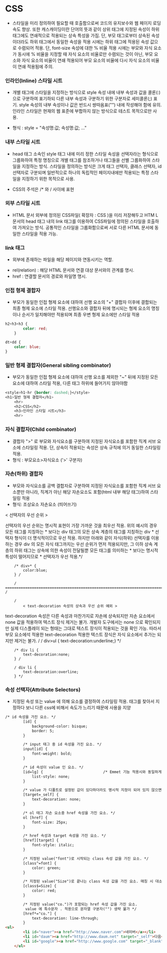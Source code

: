 # CSS

* 스타일을 미리 정의하여 필요할 때 호출함으로써 코드의 유지보수와 웹 페이지 로딩 속도 향상.
또한 캐스캐이딩이란 단어의 뜻과 같이 상위 태그에 지정된 속성이 하위 태그에도 연쇄적으로
적용되는 상속 특성을 가짐. 단, 부모 태그로부터 상속된 속성이더라도 하위 태그에서 동일한
속성을 적용 시에는 하위 태그에 적용된 속성 값으로 수렴되어 적용.
단, font-size 속성에 대한 % 비율 적용 시에는 부모와 자식 요소가 동시에 % 비율을 지정할 때
자식 요소의 비율로만 수렴되는 것이 아닌, 부모 요소와 자식 요소의 비율이 연쇄 적용되어 부모
요소의 비율에 다시 자식 요소의 비율이 연쇄 적용됨에 주의.

### 인라인(Inline) 스타일 시트 

* 개별 태그에 스타일을 지정하는 방식으로 style 속성 내에 내부 속성과 값을 콜론(:)으로 구분하여
표기하되 다른 내부 속성과 구분하기 위한 구분자로 세미콜론(;) 표기. style 속성의 내부 속성이나
값은 반드시 쌍따옴표("") 내에 작성해야 함에 유의.
인라인 스타일은 현재의 웹 표준에 부합하지 않는 방식으로 테스트 목적으로만 사용.

* 형식    :   style = "속성명:값; 속성명:값; ..."


### 내부 스타일 시트 

    
- head 태그 소속인 style 태그 내에 미리 정한 스타일 속성을 선택자라는 형식으로 그룹화하여
    특정 명칭으로 개별 태그를 참조하거나 태그들을 선별 그룹화하여 스타일을 지정하는 방식.
    스타일을 정의하는 방식은 크게 태그 선택자, 클래스 선택자, id 선택자로 구분되며 일반적으로
    하나의 독립적인 페이지내에만 적용되는 특정 스타일을 지정하기 위한 목적으로 사용.

* CSS의 주석은 /*  와  /  사이에 표현




### 외부 스타일 시트

- HTML 문서 외부에 정의된 CSS파일( 확장자 : CSS )을 미리 저장해두고 HTM L문서의
head 태그 내의 link 태그를 이용하여 CSS파일에 정의된 스타일을 호출하여 가져오는 방식.
공통적인 스타일을 그룹화함으로써 서로 다른 HTML 문서에 동일한 스타일을 적용 가능.


### link 태그 


    
- 외부에 존재하는 파일을 해당 페이지와 연동시키는 역할.
* rel(relation) : 해당 HTML 문서와 연결 대상 문서와의 관계를 명시.
* href : 연결할 문서의 경로와 파일명 명시.


### 인접 형제 결합자

* 부모가 동일한 인접 형제 요소에 대하여 선행 요소의 "+" 결합자 이후에 결합되는 최종 형제 요소에 스타일 적용.
선행요소와 결합자 뒤에 명시되는 형제 요소의 명칭이나 순서가 일치해야만 적용되며 최종 우변 형제 요소에만 스타일 적용



```css
h2+h3+h3 {
        color: red;
    }

dt+dd {
    color: blue;
}
```

### 일반 형제 결합자(General sibling combinator)
     
* 부모가 동일한 인접 형제 요소에 대하여 선행 요소를 제외한 "~" 뒤에 지정된
모든 요소에 대하여 스타일 적용, 다른 태그 하위에 들어가지 않아야함
```css
<style>h1~hr {border: dashed;}</style>
<h1>일반 형제 결합자</h1>
    <hr>
    <h2>CSS</h2>
    <h3>인라인 스타일 시트</h3>
    <hr>
```

### 자식 결합자(Child combinator)
   
* 결합자 ">" 로 부모와 자식요소를 구분하여 지정된 자식요소를 포함한
직계 서브 요소에 스타일링 적용.
단, 상속이 적용되는 속성은 상속 규칙에 의거 동일한 스타일링 적용.
* 형식 : 부모요소>자식요소 ('>' 구분자)


### 자손(하위) 결합자

* 부모와 자식요소를 공백 결합자로 구분하여 지정된 자식요소를 포함한
직계 서브 요소뿐만 아니라, 직계가 아닌 해당 자손요소도 포함(html 내부 해당 태그)하여 스타일링 적용
* 형식: 조상요소 자손요소 (띄어쓰기)





 < 선택자의 우선 순위 >

        
선택자의 우선 순위는 명시적 표현이 가장 가까운 것을 최우선 적용.
        위의 예시의 경우 모든 태그를 지칭하는 * 보다는 div 태그의 모든
        상속 계층의 태그를 지칭하는 div * 선택자 형식이 더 명식적이므로
        우선 적용.
        하지만 아래와 같이 자식(하위) 선택자를 이용하는 경우 div 의 모든
        자식 태그까지는 우선 순위가 먼저 적용되지만, 그 이하 상속 계층의
        하위 태그는 상속에 의한 속성이 전달될뿐 모든 태그를 의미하는 *
        보다는 명시적 특성이 떨어지므로 * 선택자가 우선 적용.*/

        /* div>* {
            color:blue;
        } /

        / =================================================================================== /

        / 
            < text-decoration 속성의 상속과 우선 순위 예외 >

        
text-decoration 속성은 다른 속성과 마찬가지로 자손에 상속되지만 자손 요소에서 none 값을
        적용하여 텍스트 장식 제거는 불가. 개발자 도구에서는 none 으로 확인되지만 실제 디스플레이
        되는 형태는 그대로 텍스트 장식이 적용되는 것을 확인 가능.
        따라서 부모 요소에석 적용한 text-decoration 적용한 텍스트 장식은 자식 요소에서 추가는
        되지만 제거는 불가.
      /
      / div>ul {
          text-decoration:underline;} */

        /* div li {
            text-decoration:none;
        } /

        / div li {
            text-decoration:overline;
        } */




### 속성 선택자(Attribute Selectors)
- 지정된 속성 또는 value 에 의해 요소를 결정하여  스타일링 적용.
태그를 찾아서 지정하다 보니 다른 css에 비해서 속도가 느리기 때문에 사용을 지양


```html
/* id 속성을 가진 요소. */
        [id] {
            background-color: bisque;
            border: 5;
        }

        /* input 태그 중 id 속성을 가진 요소. */
        input[id] {
            font-weight: bold;
        }

        /* id 속성이 value 인 요소. */
        [id=lg] {                           /* Emmet 기능 적용시와 동일하게 value 에 문자열 구분자 생략 가능 */
            list-style: none;
        }

        /* value 가 디폴트로 설정된 값이 있다하더라도 명시적 지정이 되어 있지 않으면 미적용. */
        [target=_self] {
            text-decoration: none;
        }

        /* ol 태그 자손 요소중 href 속성을 가진 요소. */
        ol [href] {
            font-size: 25px;
        }

        /* href 속성과 target 속성을 가진 요소. */
        [href][target] {
            font-style: italic;
        }

        /* 지정된 value("font")로 시작되는 class 속성 값을 가진 요소. */
        [class^=font] {
            color: green;
        }

        /* 지정된 value("Size")로 끝나는 class 속성 값을 가진 요소. 매칭 시 대소문자를 구분함에 주의. */
        [class$=Size] {
            color: red;
        }

        /* 지정된 value("co.")가 포함되는 href 속성 값을 가진 요소.
         value 에 특수문자 . 적용으로 문자열 구분자("") 생략 불가 */
        [href*="co."] {
            text-decoration: line-through;
        }
<ul>
        <li id="naver"><a href="http://www.naver.com">네이버</a></li>
        <li id="daum"><a href="http://www.daum.net" target="_self">다음</a></li>
        <li id="google"><a href="http://www.google.com" target="_blank">구글</a></li>
    </ul>

```



